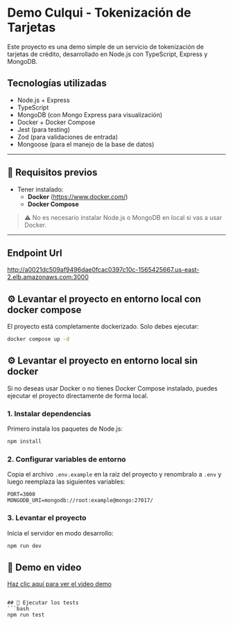 # Demo Culqui - Tokenización de Tarjetas

Este proyecto es una demo simple de un servicio de tokenización de tarjetas de crédito, desarrollado en Node.js con TypeScript, Express y MongoDB.

## Tecnologías utilizadas

- Node.js + Express
- TypeScript
- MongoDB (con Mongo Express para visualización)
- Docker + Docker Compose
- Jest (para testing)
- Zod (para validaciones de entrada)
- Mongoose (para el manejo de la base de datos)

---

## 🚀 Requisitos previos

- Tener instalado:
  - **Docker** (https://www.docker.com/)
  - **Docker Compose**

> ⚠️ No es necesario instalar Node.js o MongoDB en local si vas a usar Docker.

---

## Endpoint Url
http://a0021dc509af9496dae0fcac0397c10c-1565425667.us-east-2.elb.amazonaws.com:3000

## ⚙️ Levantar el proyecto en entorno local con docker compose

El proyecto está completamente dockerizado. Solo debes ejecutar:

```bash
docker compose up -d
```

## ⚙️ Levantar el proyecto en entorno local sin docker

Si no deseas usar Docker o no tienes Docker Compose instalado, puedes ejecutar el proyecto directamente de forma local.

### 1. Instalar dependencias
Primero instala los paquetes de Node.js:
```bash
npm install
```

### 2. Configurar variables de entorno
Copia el archivo `.env.example` en la raíz del proyecto y renombralo a `.env` y luego reemplaza las siguientes variables:

```env
PORT=3000
MONGODB_URI=mongodb://root:example@mongo:27017/
```

### 3. Levantar el proyecto
Inicia el servidor en modo desarrollo:
```bash
npm run dev
```
## 🎥 Demo en video

[Haz clic aquí para ver el video demo](./VIDEO_DEMO.mp4)

```

## 🧪 Ejecutar los tests
```bash
npm run test
```

